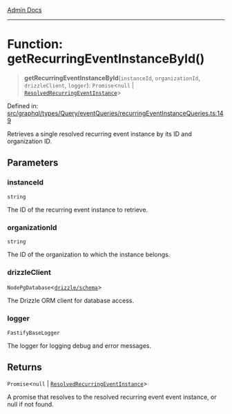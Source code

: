 [Admin Docs](/)

***

# Function: getRecurringEventInstanceById()

> **getRecurringEventInstanceById**(`instanceId`, `organizationId`, `drizzleClient`, `logger`): `Promise`\<`null` \| [`ResolvedRecurringEventInstance`](../../../../../../drizzle/tables/recurringEventInstances/type-aliases/ResolvedRecurringEventInstance.md)\>

Defined in: [src/graphql/types/Query/eventQueries/recurringEventInstanceQueries.ts:149](https://github.com/Sourya07/talawa-api/blob/3df16fa5fb47e8947dc575f048aef648ae9ebcf8/src/graphql/types/Query/eventQueries/recurringEventInstanceQueries.ts#L149)

Retrieves a single resolved recurring event instance by its ID and organization ID.

## Parameters

### instanceId

`string`

The ID of the recurring event instance to retrieve.

### organizationId

`string`

The ID of the organization to which the instance belongs.

### drizzleClient

`NodePgDatabase`\<[`drizzle/schema`](../../../../../../drizzle/schema/README.md)\>

The Drizzle ORM client for database access.

### logger

`FastifyBaseLogger`

The logger for logging debug and error messages.

## Returns

`Promise`\<`null` \| [`ResolvedRecurringEventInstance`](../../../../../../drizzle/tables/recurringEventInstances/type-aliases/ResolvedRecurringEventInstance.md)\>

A promise that resolves to the resolved recurring event event instance, or null if not found.
